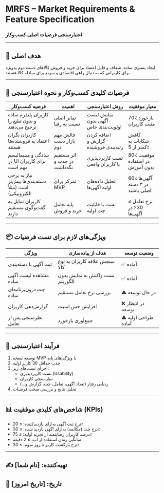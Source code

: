 # MRFS – Market Requirements & Feature Specification   
### اعتبارسنجی فرضیات اصلی کسب‌وکار  

---

## 🎯 هدف اصلی

ایجاد بستری ساده، شفاف و قابل اعتماد برای خرید و فروش کالاهای دست دوم به‌ویژه برای کاربرانی که به دنبال راهی اقتصادی و سریع برای مبادله کالا هستند.

---

## 🧠 فرضیات کلیدی کسب‌وکار و نحوه اعتبارسنجی

| فرضیه کسب‌وکار | اهمیت | روش اعتبارسنجی | معیار موفقیت |
|----------------|--------|------------------|----------------|
| کاربران پلتفرم ساده و بدون تبلیغ را ترجیح می‌دهند | تمایز اصلی نسبت به رقبا | نمایش لیست آگهی بدون اولویت‌بندی خاص | 70٪ بازخورد مثبت کاربران |
| کاربران نگران اعتماد به فروشنده‌ها هستند | چالش مهم بازار دست دوم | اضافه کردن گزارش و رتبه‌بندی فروشنده | کاهش شکایات به کمتر از 5٪ |
| سادگی و مینیمالیسم در UI برای کاربران مهم است | اثر مستقیم در جذب و نگه‌داشت | تست کاربردپذیری با کاربران واقعی | 80٪ موفقیت در استفاده بدون آموزش |
| نیاز به برخی دسته‌بندی‌ها بیش‌تر است (مثلاً الکترونیکی) | تمرکز برای MVP | تحلیل داده‌های اولیه آگهی‌ها | 60٪ آگهی‌ها در ۳ دسته اصلی باشند |
| کاربران تمایل به گفت‌وگوی مستقیم دارند | پایه تعامل خرید و فروش | تست با قابلیت چت اولیه | نرخ تعامل ≥ 30٪ در آگهی‌ها |

---

## 📦 ویژگی‌های لازم برای تست فرضیات

| ویژگی | هدف از پیاده‌سازی | وضعیت توسعه |
|--------|--------------------|----------------|
| ثبت آگهی با دسته‌بندی | سنجش علاقه کاربران به نوع کالا | ✅ آماده |
| مشاهده لیست آگهی ساده | تست واکنش به نمایش بدون الگوریتم | ✅ آماده |
| چت درون‌برنامه‌ای ساده | بررسی نرخ تعامل مستقیم | ⚠️ در حال توسعه |
| گزارش‌دهی کاربران | افزایش حس امنیت | ❌ در انتظار توسعه |
| نظرسنجی پس از تعامل | جمع‌آوری بازخورد | ⚠️ طراحی اولیه آماده |

---

## 🧪 فرآیند اعتبارسنجی

1. توسعه نسخه MVP با ویژگی‌های پایه
2. جذب حداقل 30 کاربر اولیه
3. اجرای تست‌های زیر:
   - تست کاربردپذیری (Usability)
   - نظرسنجی کاربران
   - ردیابی رفتار (تعداد آگهی، تعامل، چت، گزارش و...)  
4. تحلیل نتایج و بررسی صحت فرضیات

---

## 📊 شاخص‌های کلیدی موفقیت (KPIs)

- نرخ ثبت آگهی به‌ازای بازدیدکننده: ≥ 20٪  
- نرخ چت (مکالمه) به‌ازای آگهی بازدید شده: ≥ 30٪  
- درصد کاربران رضایتمند از تجربه اولیه: ≥ 75٪  
- میانگین زمان استفاده از اپ: ≥ 2 دقیقه  
- نرخ بازگشت کاربر تا روز سوم: ≥ 30٪

---

## ✍️ تهیه‌کننده: [نام شما]  
## 📅 تاریخ: [تاریخ امروز]  
